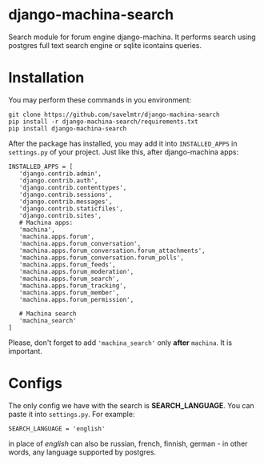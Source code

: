 # django-machina-search
Search module for forum engine django-machina. It performs search using postgres full text search engine or sqlite icontains queries.

# Installation
You may perform these commands in you environment:

```
git clone https://github.com/savelmtr/django-machina-search
pip install -r django-machina-search/requirements.txt
pip install django-machina-search
```
After the package has installed, you may add it into `INSTALLED_APPS` in `settings.py` of your project. Just like this, after django-machina apps:
 ```
 INSTALLED_APPS = [
    'django.contrib.admin',
    'django.contrib.auth',
    'django.contrib.contenttypes',
    'django.contrib.sessions',
    'django.contrib.messages',
    'django.contrib.staticfiles',
    'django.contrib.sites',
    # Machina apps:
    'machina',
    'machina.apps.forum',
    'machina.apps.forum_conversation',
    'machina.apps.forum_conversation.forum_attachments',
    'machina.apps.forum_conversation.forum_polls',
    'machina.apps.forum_feeds',
    'machina.apps.forum_moderation',
    'machina.apps.forum_search',
    'machina.apps.forum_tracking',
    'machina.apps.forum_member',
    'machina.apps.forum_permission',
    
    # Machina search
    'machina_search'
 ]
 ```
 Please, don't forget to add `'machina_search'` only **after** `machina`. It is important.

# Configs

The only config we have with the search is **SEARCH_LANGUAGE**. You can paste it into `settings.py`. For example:
```
SEARCH_LANGUAGE = 'english'
```
in place of _english_ can also be russian, french, finnish, german - in other words, any language supported by postgres.
